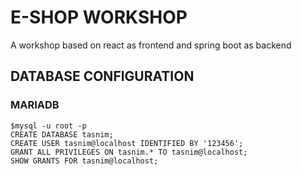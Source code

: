 # E-SHOP WORKSHOP
A workshop based on react as frontend and spring boot as backend

## DATABASE CONFIGURATION
### MARIADB
````
$mysql -u root -p
CREATE DATABASE tasnim;
CREATE USER tasnim@localhost IDENTIFIED BY '123456';
GRANT ALL PRIVILEGES ON tasnim.* TO tasnim@localhost;
SHOW GRANTS FOR tasnim@localhost;
````
